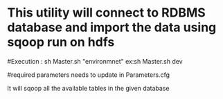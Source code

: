 # This utility will connect to RDBMS database and import the data using sqoop run on hdfs 

#Execution : sh Master.sh "environmnet"
ex:sh Master.sh dev

#required parameters needs to update in Parameters.cfg

It will sqoop all the available tables in the given database 
